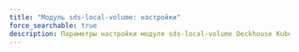 ```yaml
---
title: "Модуль sds-local-volume: настройки"
force_searchable: true
description: Параметры настройки модуля sds-local-volume Deckhouse Kubernetes Platform.
---
```

